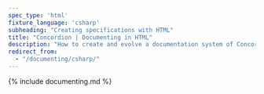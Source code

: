 ```yaml
---
spec_type: 'html'
fixture_language: 'csharp'
subheading: "Creating specifications with HTML"
title: "Concordion | Documenting in HTML"
description: "How to create and evolve a documentation system of Concordion specifications using HTML. After collaboratively discussing the examples, this next step is to document the specification with examples."
redirect_from: 
  - "/documenting/csharp/"
---
```


{% include documenting.md %}
